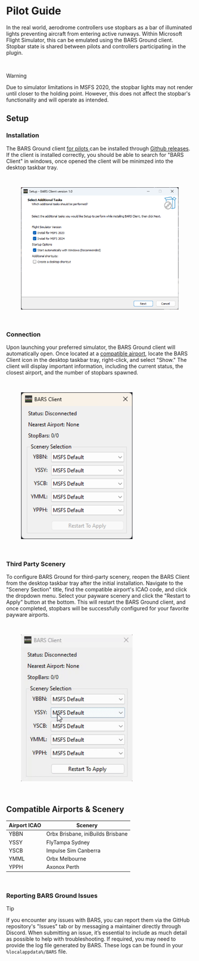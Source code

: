 # Pilot Guide

In the real world, aerodrome controllers use stopbars as a bar of illuminated lights preventing aircraft from entering active runways. Within Microsoft Flight Simulator, this can be emulated using the BARS Ground client. Stopbar state is shared between pilots and controllers participating in the plugin.

<br>

> [!WARNING]  
>  Due to simulator limitations in MSFS 2020, the stopbar lights may not render until closer to the holding point. However, this does not affect the stopbar's functionality and will operate as intended.

## Setup

### Installation  
The BARS Ground client <ins> for pilots </ins> can be installed through [Github releases](https://github.com/AussieScorcher/BARS/releases). If the client is installed correctly, you should be able to search for "BARS Client" in windows, once opened the client will be minimzed into the desktop taskbar tray.

<br>

<figure>
    <img src="../Assets/BARS_client_install.png" width="450">
    <figcaption></figcaption>
</figure>

<br>

### Connection
Upon launching your preferred simulator, the BARS Ground client will automatically open. Once located at a [compatible airport](#compatible-airports), locate the BARS Client icon in the desktop taskbar tray, right-click, and select "Show." The client will display important information, including the current status, the closest airport, and the number of stopbars spawned. 

<br>

<figure>
    <img src="../Assets/BARS_client_connection.png" width="300">
    <figcaption></figcaption>
</figure>

<br>

### Third Party Scenery
To configure BARS Ground for third-party scenery, reopen the BARS Client from the desktop taskbar tray after the initial installation. Navigate to the "Scenery Section" title, find the compatible airport's ICAO code, and click the dropdown menu. Select your payware scenery and click the "Restart to Apply" button at the bottom. This will restart the BARS Ground client, and once completed, stopbars will be successfully configured for your favorite payware airports.

<br>

<figure>
    <img src="../Assets/BARS_client_scenery.gif" width="300">
    <figcaption></figcaption>
</figure>

<br>

## Compatible Airports & Scenery

| **Airport ICAO** | **Scenery**                  |
|--------------|--------------------------|
| YBBN         | Orbx Brisbane, iniBuilds Brisbane |
| YSSY         | FlyTampa Sydney          |
| YSCB         | Impulse Sim Canberra     |
| YMML         | Orbx Melbourne           |
| YPPH         | Axonox Perth             |

<br>

### Reporting BARS Ground Issues

> [!TIP]  
>  If you encounter any issues with BARS, you can report them via the GitHub repository's "Issues" tab or by messaging a maintainer directly through Discord. When submitting an issue, it’s essential to include as much detail as possible to help with troubleshooting. If required, you may need to provide the log file generated by BARS. These logs can be found in your `%localappdata%/BARS` file.